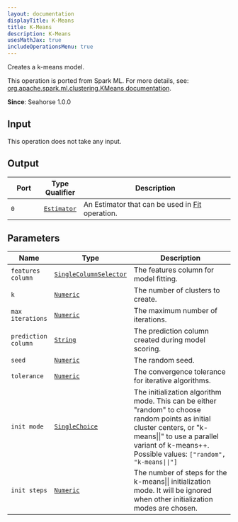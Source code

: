 ```yaml
---
layout: documentation
displayTitle: K-Means
title: K-Means
description: K-Means
usesMathJax: true
includeOperationsMenu: true
---
```

Creates a k-means model.

This operation is ported from Spark ML. For more details, see: <a target="_blank" href="http://spark.apache.org/docs/1.6.0/api/scala/index.html#org.apache.spark.ml.clustering.KMeans">org.apache.spark.ml.clustering.KMeans documentation</a>.

**Since**: Seahorse 1.0.0

## Input

This operation does not take any input.

## Output


<table>
<thead>
<tr>
<th style="width:15%">Port</th>
<th style="width:15%">Type Qualifier</th>
<th style="width:70%">Description</th>
</tr>
</thead>
<tbody>
    <tr><td><code>0</code></td><td><code><a href="../classes/estimator.html">Estimator</a></code></td><td>An Estimator that can be used in <a href="fit.html">Fit</a> operation.</td></tr>
</tbody>
</table>


## Parameters


<table class="table">
<thead>
<tr>
<th style="width:15%">Name</th>
<th style="width:15%">Type</th>
<th style="width:70%">Description</th>
</tr>
</thead>
<tbody>

<tr>
<td><code>features column</code></td>
<td><code><a href="../parameter_types.html#single-column-selector">SingleColumnSelector</a></code></td>
<td>The features column for model fitting.</td>
</tr>

<tr>
<td><code>k</code></td>
<td><code><a href="../parameter_types.html#numeric">Numeric</a></code></td>
<td>The number of clusters to create.</td>
</tr>

<tr>
<td><code>max iterations</code></td>
<td><code><a href="../parameter_types.html#numeric">Numeric</a></code></td>
<td>The maximum number of iterations.</td>
</tr>

<tr>
<td><code>prediction column</code></td>
<td><code><a href="../parameter_types.html#string">String</a></code></td>
<td>The prediction column created during model scoring.</td>
</tr>

<tr>
<td><code>seed</code></td>
<td><code><a href="../parameter_types.html#numeric">Numeric</a></code></td>
<td>The random seed.</td>
</tr>

<tr>
<td><code>tolerance</code></td>
<td><code><a href="../parameter_types.html#numeric">Numeric</a></code></td>
<td>The convergence tolerance for iterative algorithms.</td>
</tr>

<tr>
<td><code>init mode</code></td>
<td><code><a href="../parameter_types.html#single-choice">SingleChoice</a></code></td>
<td>The initialization algorithm mode. This can be either "random" to choose random points as initial cluster centers, or "k-means||" to use a parallel variant of k-means++. Possible values: <code>["random", "k-means||"]</code></td>
</tr>

<tr>
<td><code>init steps</code></td>
<td><code><a href="../parameter_types.html#numeric">Numeric</a></code></td>
<td>The number of steps for the k-means|| initialization mode. It will be ignored when other initialization modes are chosen.</td>
</tr>

</tbody>
</table>

